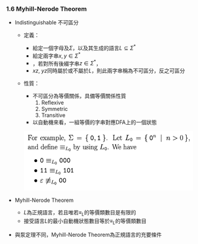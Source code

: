### 1.6 Myhill-Nerode Theorem

- Indistinguishable 不可區分
  - 定義：
    - 給定一個字母及$\Sigma$，以及其生成的語言$L \subseteq \Sigma^*$
    - 給定兩字串$x, y \in \Sigma^*$
    - ，若對所有後綴字串$z \in \Sigma^*$，
    - $xz,\ yz$同時屬於或不屬於$L$，則此兩字串稱為不可區分，反之可區分
  - 性質：
    - 不可區分為等價關係，具備等價關係性質
      1. Reflexive
      2. Symmetric
      3. Transitive
    - 以自動機來看，一組等價的字串對應DFA上的一個狀態

    ![avatar](graph/1.6.1.png)

- Myhill-Nerode Theorem
  - $L$為正規語言，若且唯若$\equiv_L$的等價類數目是有限的
  - 接受語言$L$的最小自動機狀態數目等於$\equiv_L$的等價類數目

- 與泵定理不同，Myhill-Nerode Theorem為正規語言的充要條件
